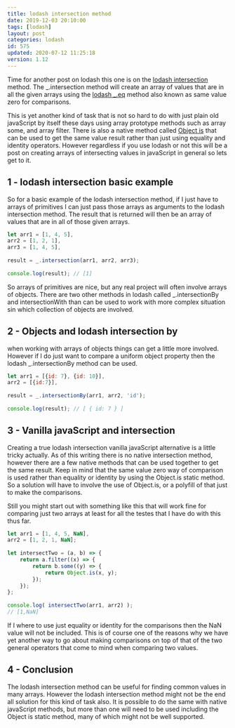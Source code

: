 ```yaml
---
title: lodash intersection method
date: 2019-12-03 20:10:00
tags: [lodash]
layout: post
categories: lodash
id: 575
updated: 2020-07-12 11:25:18
version: 1.12
---
```


Time for another post on lodash this one is on the [lodash intersection](https://lodash.com/docs/4.17.15#intersection) method. The \_.intersection method will create an array of values that are in all the given arrays using the [lodash \_.eq](/2019/12/04/lodash_eq) method also known as same value zero for comparisons.

This is yet another kind of task that is not so hard to do with just plain old javaScript by itself these days using array prototype methods such as array some, and array filter. There is also a native method called [Object is](https://developer.mozilla.org/en-US/docs/Web/JavaScript/Reference/Global_Objects/Object/is) that can be used to get the same value result rather than just using equality and identity operators. However regardless if you use lodash or not this will be a post on creating arrays of intersecting values in javaScript in general so lets get to it.

<!-- more -->

## 1 - lodash intersection basic example

So for a basic example of the lodash intersection method, if I just have to arrays of primitives I can just pass those arrays as arguments to the lodash intersection method. The result that is returned will then be an array of values that are in all of those given arrays.

```js
let arr1 = [1, 4, 5],
arr2 = [1, 2, 1],
arr3 = [1, 4, 5],
 
result = _.intersection(arr1, arr2, arr3);
 
console.log(result); // [1]
```

So arrays of primitives are nice, but any real project will often involve arrays of objects. There are two other methods in lodash called \_.intersectionBy and intersectionWith than can be used to work with more complex situation sin which collection of objects are involved.

## 2 - Objects and lodash intersection by

when working with arrays of objects things can get a little more involved. However if I do just want to compare a uniform object property then the lodash \_.intersectionBy method can be used.

```js
let arr1 = [{id: 7}, {id: 10}],
arr2 = [{id:7}],
 
result = _.intersectionBy(arr1, arr2, 'id');
 
console.log(result); // [ { id: 7 } ]
```


## 3 - Vanilla javaScript and intersection

Creating a true lodash intersection vanilla javaScript alternative is a little tricky actually. As of this writing there is no native intersection method, however there are a few native methods that can be used together to get the same result. Keep in mind that the same value zero way of comparison is used rather than equality or identity by using the Object.is static method. So a solution will have to involve the use of Object.is, or a polyfill of that just to make the comparisons.

Still you might start out with something like this that will work fine for comparing just two arrays at least for all the testes that I have do with this thus far.

```js
let arr1 = [1, 4, 5, NaN],
arr2 = [1, 2, 1, NaN];
 
let intersectTwo = (a, b) => {
    return a.filter((x) => {
        return b.some((y) => {
            return Object.is(x, y);
        });
    });
};
 
console.log( intersectTwo(arr1, arr2) );
// [1,NaN]
```

If I where to use just equality or identity for the comparisons then the NaN value will not be included. This is of course one of the reasons why we have yet another way to go about making comparisons on top of that of the two general operators that come to mind when comparing two values.

## 4 - Conclusion

The lodash intersection method can be useful for finding common values in many arrays. However the lodash intersection method might not be the end all solution for this kind of task also. It is possible to do the same with native javaScript methods, but more than one will need to be used including the Object is static method, many of which might not be well supported.